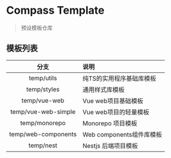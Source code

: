 # Compass Template
> 预设模板仓库

## 模板列表

|         分支          | 说明                  |
|:-------------------:|:--------------------|
|     temp/utils      | 纯TS的实用程序基础库模板       |
|     temp/styles     | 通用样式库模板             |
|    temp/vue-web     | Vue web项目基础模板       |
| temp/vue-web-simple | Vue web项目的轻量模板      |
|    temp/monorepo    | Monorepo 项目模板       |
| temp/web-components | Web components组件库模板 |
|      temp/nest      | Nestjs 后端项目模板       |
